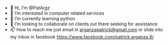 - 👋 Hi, I’m @PatArgz
- 👀 I’m interested in computer related services
- 🌱 I’m currently learning python 
- 💞️ I’m looking to collaborate on clients out there seeking for assistance
- 📫 How to reach me
     just email in arganzapatrick@gmail.com or slide into my inbox in facebook https://www.facebook.com/patrick.arganza.9/

